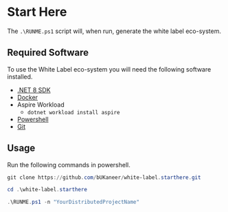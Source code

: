# Start Here

The `.\RUNME.ps1` script will, when run, generate the white label eco-system.

## Required Software

To use the White Label eco-system you will need the following software installed.

- [.NET 8 SDK](https://dotnet.microsoft.com/en-us/download)
- [Docker](https://docs.docker.com/get-docker/)
- Aspire Workload 
  - `dotnet workload install aspire`
- [Powershell](https://learn.microsoft.com/en-us/powershell/scripting/install/installing-powershell?view=powershell-7.3)
- [Git](https://git-scm.com/downloads)

## Usage

Run the following commands in powershell.

```powershell
git clone https://github.com/bUKaneer/white-label.starthere.git

cd .\white-label.starthere

.\RUNME.ps1 -n "YourDistributedProjectName"
```
